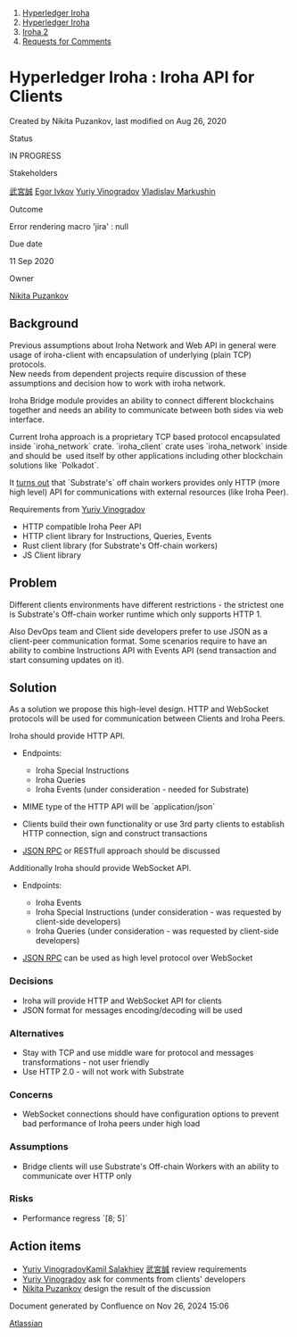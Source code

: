 1. [Hyperledger Iroha](index.html)
2. [Hyperledger Iroha](Hyperledger-Iroha_20873224.html)
3. [Iroha 2](Iroha-2_21012047.html)
4. [Requests for Comments](Requests-for-Comments_21016001.html)

# Hyperledger Iroha : Iroha API for Clients

Created by Nikita Puzankov, last modified on Aug 26, 2020

Status

IN PROGRESS

Stakeholders

[武宮誠](https://lf-hyperledger.atlassian.net/wiki/people/557058:12c320e6-5d17-404f-b20e-bfa5721ae960?ref=confluence) [Egor Ivkov](https://lf-hyperledger.atlassian.net/wiki/people/5dd9631c1cf3c20ef5ff9f0f?ref=confluence) [Yuriy Vinogradov](https://lf-hyperledger.atlassian.net/wiki/people/557058:0b85dbf9-2cc9-4bee-a3a0-2815e5bb51eb?ref=confluence) [Vladislav Markushin](https://lf-hyperledger.atlassian.net/wiki/people/5ecbc0c8eb77320c1f684409?ref=confluence) 

Outcome

Error rendering macro 'jira' : null

Due date

11 Sep 2020

Owner

[Nikita Puzankov](https://lf-hyperledger.atlassian.net/wiki/people/5df113768998970e5b434e0a?ref=confluence) 

## Background

Previous assumptions about Iroha Network and Web API in general were usage of iroha-client with encapsulation of underlying (plain TCP) protocols.  
New needs from dependent projects require discussion of these assumptions and decision how to work with iroha network.

Iroha Bridge module provides an ability to connect different blockchains together and needs an ability to communicate between both sides via web interface.

Current Iroha approach is a proprietary TCP based protocol encapsulated inside \`iroha\_network\` crate. \`iroha\_client\` crate uses \`iroha\_network\` inside and should be  used itself by other applications including other blockchain solutions like \`Polkadot\`.

It [turns out](https://substrate.dev/docs/en/knowledgebase/runtime/off-chain-workers#fetching-external-data) that \`Substrate's\` off chain workers provides only HTTP (more high level) API for communications with external resources (like Iroha Peer).

Requirements from [Yuriy Vinogradov](https://lf-hyperledger.atlassian.net/wiki/people/557058:0b85dbf9-2cc9-4bee-a3a0-2815e5bb51eb?ref=confluence)

- HTTP compatible Iroha Peer API
- HTTP client library for Instructions, Queries, Events
- Rust client library (for Substrate's Off-chain workers)
- JS Client library

## Problem

Different clients environments have different restrictions - the strictest one is Substrate's Off-chain worker runtime which only supports HTTP 1.

Also DevOps team and Client side developers prefer to use JSON as a client-peer communication format. Some scenarios require to have an ability to combine Instructions API with Events API (send transaction and start consuming updates on it).

## Solution

As a solution we propose this high-level design. HTTP and WebSocket protocols will be used for communication between Clients and Iroha Peers.

Iroha should provide HTTP API.

- Endpoints:
  
  - Iroha Special Instructions
  - Iroha Queries
  - Iroha Events (under consideration - needed for Substrate)
- MIME type of the HTTP API will be \`application/json\`
- Clients build their own functionality or use 3rd party clients to establish HTTP connection, sign and construct transactions
- [JSON RPC](https://www.jsonrpc.org/) or RESTfull approach should be discussed

Additionally Iroha should provide WebSocket API.

- Endpoints:
  
  - Iroha Events
  - Iroha Special Instructions (under consideration - was requested by client-side developers)
  - Iroha Queries (under consideration - was requested by client-side developers)
- [JSON RPC](https://www.jsonrpc.org/) can be used as high level protocol over WebSocket

### Decisions

- Iroha will provide HTTP and WebSocket API for clients
- JSON format for messages encoding/decoding will be used

### Alternatives

- Stay with TCP and use middle ware for protocol and messages transformations - not user friendly
- Use HTTP 2.0 - will not work with Substrate

### Concerns

- WebSocket connections should have configuration options to prevent bad performance of Iroha peers under high load

### Assumptions

- Bridge clients will use Substrate's Off-chain Workers with an ability to communicate over HTTP only

### Risks

- Performance regress \`\[8; 5]\`

## Action items

- [Yuriy Vinogradov](https://lf-hyperledger.atlassian.net/wiki/people/557058:0b85dbf9-2cc9-4bee-a3a0-2815e5bb51eb?ref=confluence)[Kamil Salakhiev](https://lf-hyperledger.atlassian.net/wiki/people/557058:07723e0b-a027-4cc4-ad6d-324e41cccb4d?ref=confluence) [武宮誠](https://lf-hyperledger.atlassian.net/wiki/people/557058:12c320e6-5d17-404f-b20e-bfa5721ae960?ref=confluence) review requirements
- [Yuriy Vinogradov](https://lf-hyperledger.atlassian.net/wiki/people/557058:0b85dbf9-2cc9-4bee-a3a0-2815e5bb51eb?ref=confluence) ask for comments from clients' developers
- [Nikita Puzankov](https://lf-hyperledger.atlassian.net/wiki/people/5df113768998970e5b434e0a?ref=confluence) design the result of the discussion

Document generated by Confluence on Nov 26, 2024 15:06

[Atlassian](http://www.atlassian.com/)

